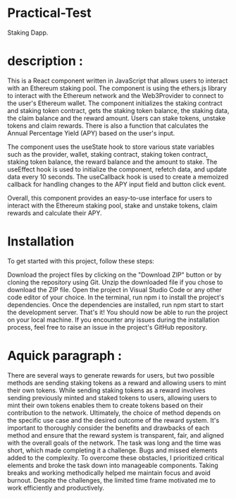 # Practical-Test
Staking Dapp.
# description :
This is a React component written in JavaScript that allows users to interact with an Ethereum staking pool. The component is using the ethers.js library to interact with the Ethereum network and the Web3Provider to connect to the user's Ethereum wallet. The component initializes the staking contract and staking token contract, gets the staking token balance, the staking data, the claim balance and the reward amount. Users can stake tokens, unstake tokens and claim rewards. There is also a function that calculates the Annual Percentage Yield (APY) based on the user's input.

The component uses the useState hook to store various state variables such as the provider, wallet, staking contract, staking token contract, staking token balance, the reward balance and the amount to stake. The useEffect hook is used to initialize the component, refetch data, and update data every 10 seconds. The useCallback hook is used to create a memoized callback for handling changes to the APY input field and button click event.

Overall, this component provides an easy-to-use interface for users to interact with the Ethereum staking pool, stake and unstake tokens, claim rewards and calculate their APY.


# Installation
To get started with this project, follow these steps:

Download the project files by clicking on the "Download ZIP" button or by cloning the repository using Git.
Unzip the downloaded file if you chose to download the ZIP file.
Open the project in Visual Studio Code or any other code editor of your choice.
In the terminal, run npm i to install the project's dependencies.
Once the dependencies are installed, run npm start to start the development server.
That's it! You should now be able to run the project on your local machine. If you encounter any issues during the installation process, feel free to raise an issue in the project's GitHub repository.

# Aquick paragraph :
There are several ways to generate rewards for users, but two possible methods are sending staking tokens as a reward and allowing users to mint their own tokens. While sending staking tokens as a reward involves sending previously minted and staked tokens to users, allowing users to mint their own tokens enables them to create tokens based on their contribution to the network. Ultimately, the choice of method depends on the specific use case and the desired outcome of the reward system. It's important to thoroughly consider the benefits and drawbacks of each method and ensure that the reward system is transparent, fair, and aligned with the overall goals of the network. 
The task was long and the time was short, which made completing it a challenge. Bugs and missed elements added to the complexity. To overcome these obstacles, I prioritized critical elements and broke the task down into manageable components. Taking breaks and working methodically helped me maintain focus and avoid burnout. Despite the challenges, the limited time frame motivated me to work efficiently and productively.
